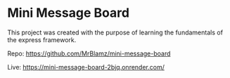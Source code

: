 # Mini Message Board

This project was created with the purpose of learning the fundamentals of the express framework.

Repo: <https://github.com/MrBlamz/mini-message-board>

Live: <https://mini-message-board-2bjq.onrender.com/>
